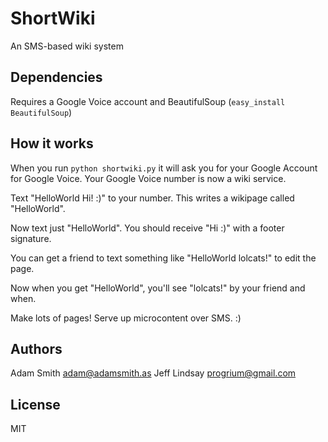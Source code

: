 ShortWiki
=========
An SMS-based wiki system

Dependencies
------------
Requires a Google Voice account and BeautifulSoup (`easy_install BeautifulSoup`)

How it works
------------
When you run `python shortwiki.py` it will ask you for your Google Account for 
Google Voice. Your Google Voice number is now a wiki service.

Text "HelloWorld Hi! :)" to your number. This writes a wikipage called "HelloWorld".

Now text just "HelloWorld". You should receive "Hi :)" with a footer signature.

You can get a friend to text something like "HelloWorld lolcats!" to edit the page.

Now when you get "HelloWorld", you'll see "lolcats!" by your friend and when.

Make lots of pages! Serve up microcontent over SMS. :)

Authors
-------
Adam Smith <adam@adamsmith.as>
Jeff Lindsay <progrium@gmail.com>

License
-------
MIT